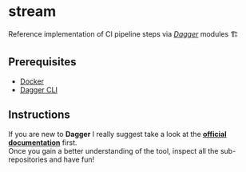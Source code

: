 # stream
Reference implementation of CI pipeline steps via [*Dagger*](https://dagger.io/) modules 🏗️  

## Prerequisites
- [Docker](https://www.docker.com/get-started/)
- [Dagger CLI](https://docs.dagger.io/install)

## Instructions
If you are new to **Dagger** I really suggest take a look at the [**official documentation**](https://docs.dagger.io/) first.  
Once you gain a better understanding of the tool, inspect all the sub-repositories and have fun!  

